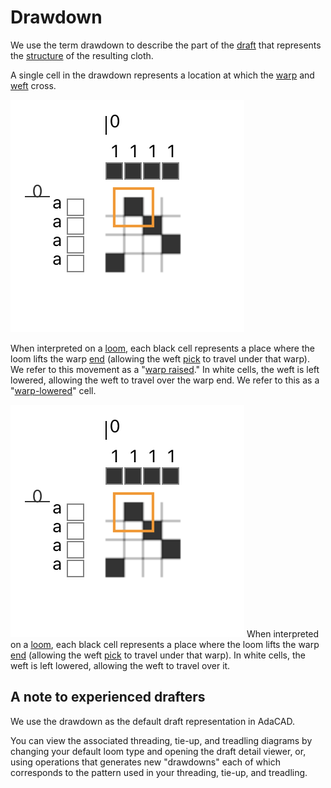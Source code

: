 # Drawdown

We use the term drawdown to describe the part of the [draft](draft) that represents the [structure](structure) of the resulting cloth. 

A single cell in the drawdown represents a location at which the [warp](warp) and [weft](weft) cross.

![file](./img/interlacement.png)

When interpreted on a [loom](loom), each black cell represents a place where the loom lifts the warp [end](end) (allowing the weft [pick](pick) to travel under that warp). We refer to this movement as a "[warp raised](warp-raised)." In white cells, the weft is left lowered, allowing the weft to travel over the warp end. We refer to this as a "[warp-lowered](warp-lowered)" cell. 


![file](./img/interlacement.png)
When interpreted on a [loom](loom), each black cell represents a place where the loom lifts the warp [end](end) (allowing the weft [pick](pick) to travel under that warp). In white cells, the weft is left lowered, allowing the weft to travel over it. 

## A note to experienced drafters
We use the drawdown as the default draft representation in AdaCAD. 

You can view the associated threading, tie-up, and treadling diagrams by changing your default loom type and opening the draft detail viewer, or, using operations that generates new "drawdowns" each of which corresponds to the pattern used in your threading, tie-up, and treadling. 

